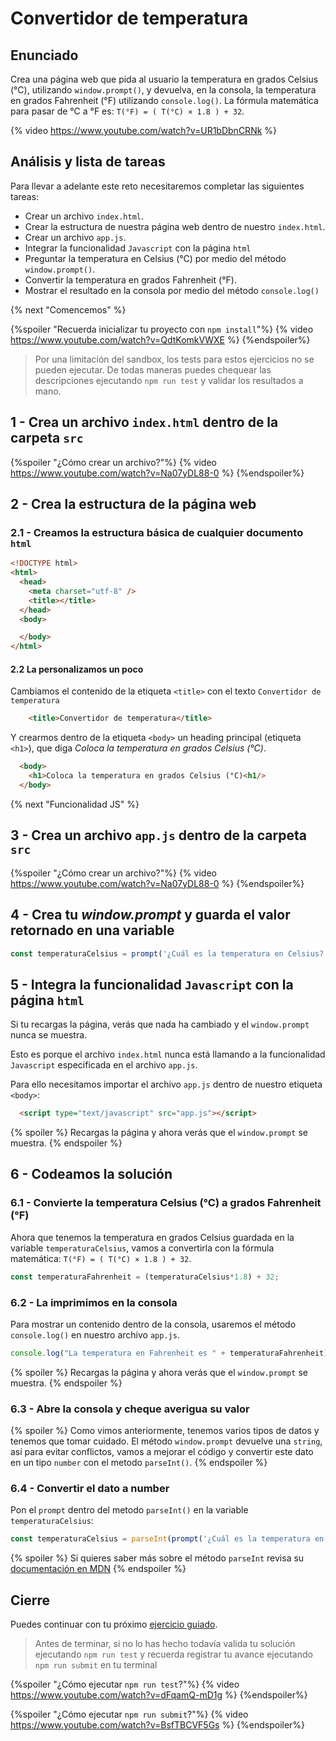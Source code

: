 # Convertidor de temperatura

## Enunciado

Crea una página web que pida al usuario la temperatura en grados Celsius (°C),
utilizando `window.prompt()`, y devuelva, en la consola, la temperatura en grados
Fahrenheit (°F) utilizando `console.log()`.
La fórmula matemática para pasar de °C a °F es: `T(°F) = ( T(°C) × 1.8 ) + 32`.

{% video https://www.youtube.com/watch?v=UR1bDbnCRNk %}

## Análisis y lista de tareas

Para llevar a adelante este reto necesitaremos completar las siguientes tareas:

- Crear un archivo `index.html`.
- Crear la estructura de nuestra página web dentro de nuestro `index.html`.
- Crear un archivo `app.js`.
- Integrar la funcionalidad `Javascript` con la página `html`
- Preguntar la temperatura en Celsius (°C) por medio del método `window.prompt()`.
- Convertir la temperatura en grados Fahrenheit (°F).
- Mostrar el resultado en la consola por medio del método `console.log()`

{% next "Comencemos" %}

{%spoiler "Recuerda inicializar tu proyecto con `npm install`"%}
{% video https://www.youtube.com/watch?v=QdtKomkVWXE %}
{%endspoiler%}

> Por una limitación del sandbox, los tests para estos ejercicios no se pueden
> ejecutar. De todas maneras puedes chequear las descripciones ejecutando
> `npm run test` y validar los resultados a mano.

## 1 - Crea un archivo `index.html` dentro de la carpeta `src`

{%spoiler "¿Cómo crear un archivo?"%}
{% video https://www.youtube.com/watch?v=Na07yDL88-0 %}
{%endspoiler%}

## 2 - Crea la estructura de la página web

### 2.1 - Creamos la estructura básica de cualquier documento `html`

```html
<!DOCTYPE html>
<html>
  <head>
    <meta charset="utf-8" />
    <title></title>
  </head>
  <body>

  </body>
</html>
```

#### 2.2 La personalizamos un poco

Cambiamos el contenido de la etiqueta `<title>` con el texto `Convertidor de temperatura`

```html
    <title>Convertidor de temperatura</title>
```

Y crearmos dentro de la etiqueta `<body>` un heading principal (etiqueta `<h1>`),
que diga _Coloca la temperatura en grados Celsius (°C)_.

```html
  <body>
    <h1>Coloca la temperatura en grados Celsius (°C)<h1/>
  </body>
```

{% next "Funcionalidad JS" %}

## 3 - Crea un archivo `app.js` dentro de la carpeta `src`

{%spoiler "¿Cómo crear un archivo?"%}
{% video https://www.youtube.com/watch?v=Na07yDL88-0 %}
{%endspoiler%}

## 4 - Crea tu _window.prompt_ y guarda el valor retornado en una variable

```js
const temperaturaCelsius = prompt('¿Cuál es la temperatura en Celsius?');
```

## 5 - Integra la funcionalidad `Javascript` con la página `html`

Si tu recargas la página, verás que nada ha cambiado
y el `window.prompt` nunca se muestra.

Esto es porque el archivo `index.html` nunca está llamando a la funcionalidad
`Javascript` especificada en el archivo `app.js`.

Para ello necesitamos importar el archivo `app.js` dentro de nuestro etiqueta `<body>`:

```html
  <script type="text/javascript" src="app.js"></script>
```

{% spoiler %}
Recargas la página y ahora verás que el `window.prompt` se muestra.
{% endspoiler %}

## 6 - Codeamos la solución

### 6.1 - Convierte la temperatura Celsius (°C) a grados Fahrenheit (°F)

Ahora que tenemos la temperatura en grados Celsius guardada en la variable `temperaturaCelsius`,
vamos a convertirla con la fórmula matemática:
`T(°F) = ( T(°C) × 1.8 ) + 32`.

```js
const temperaturaFahrenheit = (temperaturaCelsius*1.8) + 32;
```

### 6.2 - La imprimimos en la consola

Para mostrar un contenido dentro de la consola, usaremos
el método `console.log()` en nuestro archivo `app.js`.

```js
console.log("La temperatura en Fahrenheit es " + temperaturaFahrenheit);
```

{% spoiler %}
Recargas la página y ahora verás que el `window.prompt` se muestra.
{% endspoiler %}

### 6.3 - Abre la consola y cheque averigua su valor

{% spoiler %}
Como vimos anteriormente, tenemos varios tipos de datos y tenemos
que tomar cuidado. El método `window.prompt` devuelve una `string`,
así para evitar conflictos, vamos a mejorar el código y
convertir este dato en un tipo `number` con el metodo `parseInt()`.
{% endspoiler %}

### 6.4 - Convertir el dato a number

Pon el `prompt` dentro del metodo `parseInt()` en la variable `temperaturaCelsius`:

```js
const temperaturaCelsius = parseInt(prompt('¿Cuál es la temperatura en Celsius?'));
```

{% spoiler %}
Si quieres saber más sobre el método `parseInt` revisa su
[documentación en MDN](https://developer.mozilla.org/es/docs/Web/Javascript/Reference/Global_Objects/parseInt)
{% endspoiler %}

## Cierre

Puedes continuar con tu próximo
[ejercicio guiado](https://lab.cs50.io/Laboratoria/admission-curriculum/rediseno-prework-fe/admission/03-prework/07-guided-exercises/sandbox/03-ganancias-y-perdidas/).

> Antes de terminar, si no lo has hecho todavía valida tu solución ejecutando
> `npm run test` y recuerda registrar tu avance ejecutando `npm run submit` en
> tu terminal

{%spoiler "¿Cómo ejecutar `npm run test`?"%}
{% video https://www.youtube.com/watch?v=dFqamQ-mD1g %}
{%endspoiler%}

{%spoiler "¿Cómo ejecutar `npm run submit`?"%}
{% video https://www.youtube.com/watch?v=BsfTBCVF5Gs %}
{%endspoiler%}
